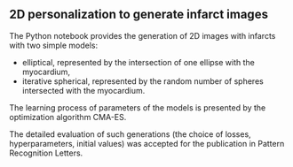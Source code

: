 ## 2D personalization to generate infarct images

The Python notebook provides the generation of 2D images with infarcts with two simple models:
- elliptical, represented by the intersection of one ellipse with the myocardium,
- iterative spherical, represented by the random number of spheres intersected with the myocardium.

The learning process of parameters of the models is presented by the optimization algorithm CMA-ES.

The detailed evaluation of such generations (the choice of losses, hyperparameters, initial values) was accepted for the publication in Pattern Recognition Letters.
